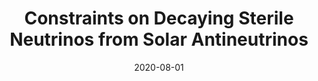 ---
title: "Constraints on Decaying Sterile Neutrinos from Solar Antineutrinos"
authors:  Matheus Hostert,  Maxim Pospelov
collection: publications
permalink: /publication/2020-08-01-Constraints-on-Decaying-Sterile-Neutrinos-from-Solar-Antineutrinos
date: 2020-08-01
venue: '<em>arXiv preprint</em>'
citation: '"Constraints on Decaying Sterile Neutrinos from Solar Antineutrinos", Matheus Hostert,  Maxim Pospelov,  <em>arXiv preprint</em>, 2020, '
eprint: '2008.11851'
---